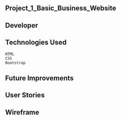 ## Project_1_Basic_Business_Website
## Developer
## Technologies Used
    HTML
    CSS
    Bootstrap
## Future Improvements
## User Stories
## Wireframe